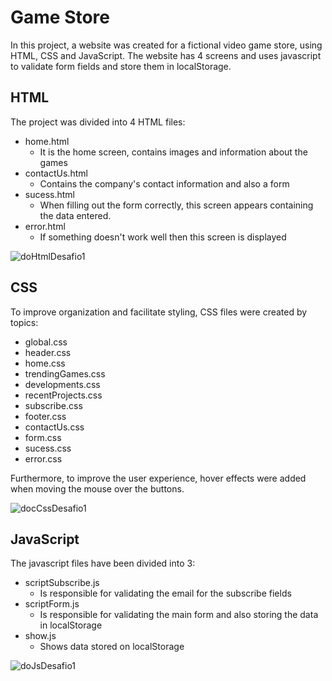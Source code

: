 # Game Store

In this project, a website was created for a fictional video game store, using HTML, CSS and JavaScript. 
The website has 4 screens and uses javascript to validate form fields and store them in localStorage.

## HTML

The project was divided into 4 HTML files:

<ul>
  <li>home.html
    <ul>
      <li>It is the home screen, contains images and information about the games</li>
    </ul>
  </li>
  <li>contactUs.html
    <ul>
      <li>Contains the company's contact information and also a form</li>
    </ul>
  </li>
  <li>sucess.html
    <ul>
      <li>When filling out the form correctly, this screen appears containing the data entered.</li>
    </ul>
  </li>
  <li>error.html
    <ul>
      <li>If something doesn't work well then this screen is displayed</li>
    </ul>
  </li>
</ul>

![doHtmlDesafio1](https://github.com/Cintrex01/Desafio1/assets/134894446/439d92ca-124c-493f-bc3d-bb5a3168abd0)

## CSS

To improve organization and facilitate styling, CSS files were created by topics:

<ul>
  <li>global.css</li>
  <li>header.css</li>
  <li>home.css</li>
  <li>trendingGames.css</li>
  <li>developments.css</li>
  <li>recentProjects.css</li>
  <li>subscribe.css</li>
  <li>footer.css</li>
  <li>contactUs.css</li>
  <li>form.css</li>
  <li>sucess.css</li>
  <li>error.css</li>
</ul>

Furthermore, to improve the user experience, hover effects were added when moving the mouse over the buttons.

![docCssDesafio1](https://github.com/Cintrex01/Desafio1/assets/134894446/7b4be4ad-f3a5-48c0-8379-eca21a674bf2)

## JavaScript

The javascript files have been divided into 3:

<ul>
  <li>scriptSubscribe.js
    <ul>
      <li>Is responsible for validating the email for the subscribe fields</li>
    </ul>
  </li>
  <li>scriptForm.js
    <ul>
      <li>Is responsible for validating the main form and also storing the data in localStorage</li>
    </ul>
  </li>
  <li>show.js
    <ul>
      <li>Shows data stored on localStorage</li>
    </ul>
  </li>
</ul>

![doJsDesafio1](https://github.com/Cintrex01/Desafio1/assets/134894446/e3b802f2-1b90-49fb-be96-a0b09107c7b1)
